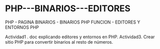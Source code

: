 # PHP---BINARIOS---EDITORES
PHP - PAGINA BINARIOS - BINARIOS PHP FUNCION - EDITORES Y ENTORNOS PHP

Actividad1 . doc explicando editores y entornos en PHP.
Actividad3. Crear sitio PHP para convertir binarios al resto de números.




